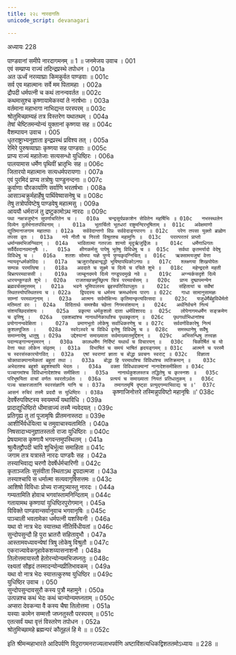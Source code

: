 ```yaml
---
title: २२८ नारदागतिः
unicode_script: devanagari

---
```



अध्यायः 228

पाण्डवानां समीपे नारदागमनम् ॥ 1 ॥
जनमेजय उवाच ।	001  
एवं सम्प्राप्य राज्यं तदिन्द्रप्रस्थे तपोधन ।	001a  
अत ऊर्ध्वं नरव्याघ्राः किमकुर्वत पाण्डवाः ॥	001c  
सर्व एव महात्मानः सर्वे मम पितामहाः ।	002a  
द्रौपदी धर्मपत्नी च कथं तानन्ववर्तत ॥	002c  
कथमासुश्च कृष्णायामेकस्यां ते नरर्षभाः ।	003a  
वर्तमाना महाभागा नाभिद्यन्त परस्परम् ॥	003c  
श्रोतुमिच्छाम्यहं तत्र विस्तरेण यथातथम् ।	004a  
तेषां चेष्टितमन्योन्यं युक्तानां कृष्णया सह ॥	004c  
वैशम्पायन उवाच ।	005  
धृतराष्ट्राभ्यनुज्ञाता इन्द्रप्रस्थं प्रविश्य तत् ।	005a  
रेमिरे पुरुषव्याघ्राः कृष्णया सह पाण्डवाः ॥	005c  
प्राप्य राज्यं महातेजाः सत्यसन्धो युधिष्ठिरः ।	006a  
पालयामास धर्मेण पृथिवीं भ्रातृभिः सह ॥	006c  
जितारयो महात्मानः सत्यधर्मपरायणाः ।	007a  
एवं पुरमिदं प्राप्य तत्रोषुः पाण्डुनन्दनाः ॥	007c  
कुर्वाणाः पौरकार्याणि सर्वाणि भरतर्षभाः ।	008a  
आसाञ्चक्रुर्महार्हेषु पार्थिवेष्वासनेषु च ॥	008c  
तेषु तत्रोपविष्टेषु पाण्डवेषु महात्मसु ।	009a  
आययौ धर्मराजं तु द्रष्टुकामोऽथ नारदः ॥	009c  
`पथा नक्षत्रजुष्टेन सुपर्णाचरितेन च ।	010a  
चन्द्रसूर्यप्रकाशेन सेवितेन महर्षिभिः ॥	010c  
नभस्स्थलेन दिव्येन दुर्लभेनातपस्विनाम् ।	011a  
भूतार्चितो भूतधरां राष्ट्रमन्दिरभूषिताम् ॥	011c  
अवेक्षमाणो द्युतिमानाजगाम महातपाः ।	012a  
सर्ववेदान्तगो विप्रः सर्ववेदाङ्गपारगः ॥	012c  
परेण तपसा युक्तो ब्राह्मेण तपसा वृतः ।	013a  
नये नीतौ च निरतो विश्रुतश्च महामुनिः ॥	013c  
परात्परतरं प्राप्तो धर्मान्समभिजग्मिवान् ।	014a  
भावितात्मा गतरजाः शान्तो मृदुर्ऋजुर्द्विजः ॥	014c  
धर्मेणाधिगतः सर्वैर्देवदानवमानुषैः ।.	015a  
क्षीणकर्मसु पापेषु भूतेषु विविधेषु च ॥	015c  
सर्वथा कृतमर्यादो वेदेषु विविधेषु च ।	016a  
शतशः सोमपा यज्ञे पुण्ये पुण्यकृदग्निचित् ॥	016c  
ऋक्सामयजुषां वेत्ता न्यायदृग्धर्मकोविदः ।	017a  
ऋजुरारोहबान्वृद्धो भूयिष्ठपथिकोऽनघः ॥	017c  
श्लक्ष्णया शिखयोपेतः सम्पन्नः परमत्विषा ।	018a  
अवदाते च सूक्ष्मे च दिव्ये च रचिते शुभे ॥	018c  
महेन्द्रदत्ते महती बिभ्रत्परमवाससी ।	019a  
जाम्बूनदमये दिव्ये गण्डूपदमुखे नवे ॥	019c  
अग्न्यर्कसदृशे दिव्ये धारयन्कुण्डले शुभे ।	020a  
राजतच्छत्रमुच्छ्रित्य चित्रं परमवर्चसम् ॥	020c  
प्राप्य दुष्प्रापमन्येन ब्रह्मवर्चसमुत्तमम् ।	021a  
भवने भूमिपालस्य बृहस्पतिरिवाप्लुतः ॥	021c  
संहितायां च सर्वेषां स्थितस्योपस्थितस्य च ।	022a  
द्विपदस्य च धर्मस्य क्रमधर्मस्य पारगः ॥	022c  
गाधा सामानुसामज्ञः साम्नां परमवल्गुनाम् ।	023a  
आत्मनः सर्वमोक्षिभ्यः कृतिमान्कृत्यवित्सदा ॥	023c  
यजुर्धर्मैर्बहुविधैर्मतो मतिमतां वरः ।	024a  
विदितार्थः समश्चैव च्छेत्ता निगमसंशयान् ॥	024c  
अर्थनिर्वचने नित्यं संशयच्छिदसंशयः ।	025a  
प्रकृत्या धर्मकुशलो दाता धर्मविशारदः ॥	025c  
लोपेनागमधर्मेण सङ्क्रमेण च वृत्तिषु ।	026a  
एकशब्दांश्च नानार्थानेकार्थांश्च पृथक्कृतान् ॥	026c  
पृथगर्थाभिधानांश्च प्रयोगानन्ववेक्षिता ।	027a  
प्रमाणभूतो लोकेषु सर्वाधिकरणेषु च ॥	027c  
सर्ववर्णविकारेषु नित्यं कुशलपूजितः ।	028a  
स्वरेऽस्वरे च विविधे वृत्तेषु विविधेषु च ॥	028c  
समस्थानेषु सर्वेषु समाम्नायेषु धातुषु ।	029a  
उद्देश्यानां समाख्याता सर्वमाख्यातमुद्दिशन् ॥	029c  
अभिसन्धिषु तत्त्वज्ञः पदान्यङ्गान्यनुस्मरन् ।	030a  
कालधर्मेण निर्दिष्टं यथार्थं च विचारयन् ॥	030c  
चिकीर्षितं च यो वेत्ता यथा लोकेन संवृतम् ।	031a  
विभाषितं च समयं भाषितं हृदयङ्गमम् ॥	031c  
आत्मने च परस्मै च स्वरसंस्कारयोगवित् ।	032a  
एषां स्वराणां ज्ञाता च बोद्धा प्रवचनः स्वराट् ॥	032c  
विज्ञाता चोक्तवाक्यानामेकतां बहुतां तथा ।	033a  
बोद्धा हि परमार्थांश्च विविधांश्च व्यतिक्रमान् ॥	033c  
अभेदतश्च बहुशो बहुशश्चापि भेदतः ।	034a  
वक्ता विविधवाक्यानां नानादेशसमीक्षिता ॥	034c  
पञ्चागमांश्च विविधानादेशांश्च समीक्षिता ।	035a  
नानार्थकुशलस्तत्र तद्धितेषु च कृत्स्नशः ॥	035c  
परिभूषयिता वाचां वर्णतः स्वरतोऽर्थतः ।	036a  
प्रत्ययं च समाख्याता नियतं प्रतिधातुकम् ॥	036c  
पञ्च चाक्षरजातानि स्वरसंज्ञानि यानि च ।	037a  
तमागतमृषिं दृष्ट्वा प्रत्युद्गम्याभिवाद्य च ॥'	037c  
आसनं रुचिरं तस्मै प्रददौ स युधिष्ठिरः ।	038a  
`कृष्णाजिनोत्तरे तस्मिन्नुपविष्टो महानृषिः ॥'	038c  
देवर्षेरुपविष्टस्य स्वयमर्घ्यं यथाविधि ।	039a  
प्रादाद्युधिष्ठिरो धीमान्राज्यं तस्मै न्यवेदयत् ।	039c  
प्रतिगृह्य तु तां पूजामृषिः प्रीतमनास्तदा ॥	039e  
आशीर्भिर्वर्धयित्वा च तमुवाचास्यतामिति ।	040a  
निषसादाभ्यनुज्ञातस्ततो राजा युधिष्ठिरः ॥	040c  
प्रेषयामास कृष्णायै भगवन्तमुपस्थितम् ।	041a  
श्रुत्वैतद्द्रौपदी चापि शुचिर्भूत्वा समाहिता ॥	041c  
जगाम तत्र यत्रास्ते नारदः पाण्डवैः सह ।	042a  
तस्याभिवाद्य चरणौ देवर्षेर्धर्मचारिणी ॥	042c  
कृताञ्जलिः सुसंवीता स्थिताऽथ द्रुपदात्मजा ।	043a  
तस्याश्चापि स धर्मात्मा सत्यवागृषिसत्तमः ॥	043c  
आशिषो विविधाः प्रोच्य राजपुत्र्यास्तु नारदः ।	044a  
गम्यतामिति होवाच भगवांस्तामनिन्दिताम् ॥	044c  
गतायामथ कृष्णायां युधिष्ठिरपुरोगमान् ।	045a  
विविक्ते पाण्डवान्सर्वानुवाच भगवानृषिः ॥	045c  
पाञ्चाली भवतामेका धर्मपत्नी यशस्विनी ।	046a  
यथा वो नात्र भेदः स्यात्तथा नीतिर्विधीयतां ॥	046c  
सुन्दोपसुन्दौ हि पुरा भ्रातरौ सहितावुभौ ।	047a  
आस्तामवध्यावन्येषां त्रिषु लोकेषु विश्रुतौ ॥	047c  
एकराज्यावेकगृहावेकशय्यासनाशनौ ।	048a  
तिलोत्तमायास्तौ हेतोरन्योन्यमभिजघ्नतुः ॥	048c  
रक्ष्यतां सौहृदं तस्मादन्योन्यप्रीतिभावकम् ।	049a  
यथा वो नात्र भेदः स्यात्तत्कुरुष्व युधिष्ठिर ॥	049c  
युधिष्ठिर उवाच ।	050  
सुन्दोपसुन्दावसुरौ कस्य पुत्रौ महामुने ।	050a  
उत्पन्नश्च कथं भेदः कथं चान्योन्यमघ्नताम् ॥	050c  
अप्सरा देवकन्या वै कस्य चैषा तिलोत्तमा ।	051a  
यस्याः कामेन सम्मत्तौ जघ्नतुस्तौ परस्परम् ॥	051c  
एतत्सर्वं यथा वृत्तं विस्तरेण तपोधन ।	052a  
श्रोतुमिच्छामहे ब्रह्मन्परं कौतूहलं हि मे ॥ ॥	052c  

इति श्रीमन्महाभारते आदिपर्वणि विदुरागमनराज्यलाभपर्वणि अष्टाविंशत्यधिकद्विशततमोऽध्यायः ॥ 228 ॥